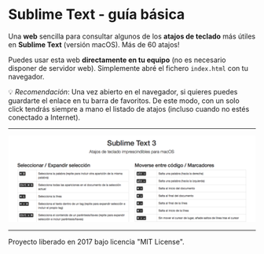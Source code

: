 Sublime Text - guía básica
==========================

Una **web** sencilla para consultar algunos de los **atajos de teclado** más útiles en **Sublime Text** (versión macOS). Más de 60 atajos!

Puedes usar esta web **directamente en tu equipo** (no es necesario disponer de servidor web). Simplemente abré el fichero `index.html` con tu navegador.

💡 _Recomendación_: Una vez abierto en el navegador, si quieres puedes guardarte el enlace en tu barra de favoritos. De este modo, con un solo click tendrás siempre a mano el listado de atajos (incluso cuando no estés conectado a Internet).

--------------------------

![Imagen de muestra de la página web](img/preview.png)

--------------------------

Proyecto liberado en 2017 bajo licencia "MIT License". 